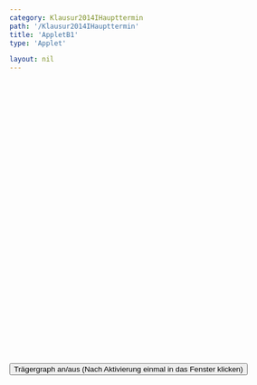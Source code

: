 ```yaml
---
category: Klausur2014IHaupttermin
path: '/Klausur2014IHaupttermin'
title: 'AppletB1'
type: 'Applet'

layout: nil
---
```

<link type="text/css" href="https://cdnjs.cloudflare.com/ajax/libs/jsxgraph/0.99.6/jsxgraph.css"><link rel="stylesheet" type="text/css" href="//cdnjs.cloudflare.com/ajax/libs/jsxgraph/0.99.7/jsxgraph.css" />
<div id="75c004c4-2777-4471-8d0c-e23d12dea3c2" class="jxgbox" style="width:500px; height:500px">
<script type="text/javascript">
var state = false;
	//board
var board = JXG.JSXGraph.initBoard('75c004c4-2777-4471-8d0c-e23d12dea3c2', {
                boundingbox: [-10, 11, 6, -5],
                axis: true
                
            });
            
var A = board.create('point', [-1, -2], {name: 'A', fixed:true, label:{fontsize:16}, size:2, color:'blue'});
var phi = board.create('slider', [[-9.5, 8.5],[-3.8,8.5], [0, 115,180]], {name:'&phi;', label:{fontsize:18}});
board.create('text', [-0.9, 8.5, '°'], {fontsize:18});

var B = board.create('point', [
function(){
return 2*Math.cos(phi.Value() * Math.PI / 180) + 2;
},
function(){
return 5 * Math.sin(phi.Value() * Math.PI / 180) * Math.sin(phi.Value() * Math.PI / 180) - 1;
}
], {name:'B', fixed: true,color:'green', label:{fontsize:16}, size:2});
var D = board.create('point', [
function(){
return 3*Math.cos(phi.Value() * Math.PI / 180) - 4;
},
2
], {name: 'D', fixed: true, color:'green', label:{fontsize:16}, size:2});
var C = board.create('point', [
function(){
return B.X() + D.X() - A.X();
},
function(){
return B.Y() + D.Y() - A.Y();
}
], {name:'C', fixed:true, trace:false, color:'green', label:{fontsize:16}, size:2});

board.create('segment', [A,D], {color: 'green', lastArrow:{size:6, type:1}});
board.create('segment', [A,B], {color: 'green', lastArrow:{size:6, type:1}});
board.create('segment', [D,C], {color: 'green'});
board.create('segment', [C,B], {color: 'green'});

var p = x => -0.2 * (x+1) * (x+1) +8;

var Gp = board.create('functiongraph', [p], {strokecolor: 'red', strokewidth: 2, withLabel:true, name:'p', visible:function(){return state;}, label:{fontsize:18, color:'red'}});

var BAD = board.create('angle', [B, A, D], {orthotype: 'sectordot', name:'&alpha;', label:{fontsize:16, color:'red'}, radius:1});


var getSkalar = function()
{
var ph = phi.Value()*Math.PI/180;
return -14*Math.cos(ph)*Math.cos(ph)+3*Math.cos(ph) + 15;
};

var getLength = function(){
var ph = phi.Value() * Math.PI / 180;
var tempA = Math.sqrt((2*Math.cos(ph)+3)*(2*Math.cos(ph)+3) + (5*Math.sin(ph)*Math.sin(ph)+1)*(5*Math.sin(ph)*Math.sin(ph)+1));
var tempB = Math.sqrt((3*Math.cos(ph)-3)*(3*Math.cos(ph)-3) + 16);
return tempA * tempB;
};

var alpha_T = board.create('text', [0.5, 8.5, function(){
return '&alpha; = ' + JXG.toFixed(Math.acos(getSkalar()/getLength())*180/Math.PI ,2) +'°';
}], {fontsize:18});

var NR_T = board.create('text', [-9, 10, '2014 HT I B1'], {fontsize: 18});

function change(){
	if(state)
		state = false;
	else
		state = true;
}
  </script>
  </div>
  <form><input type='button' value="Trägergraph an/aus (Nach Aktivierung einmal in das Fenster klicken)" onClick="change();"></form>
